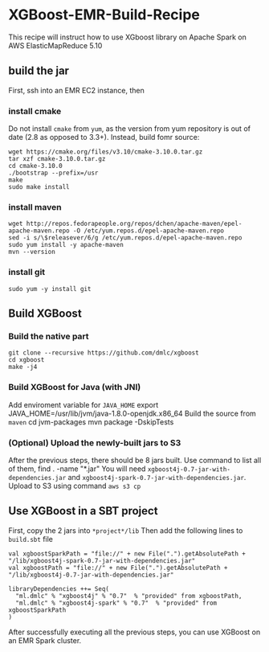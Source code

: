 # XGBoost-EMR-Build-Recipe

This recipe will instruct how to use XGboost library on Apache Spark on AWS ElasticMapReduce 5.10

## build the jar
First, ssh into an EMR EC2 instance, then


### install cmake
Do not install `cmake` from `yum`, as the version from yum repository is out of date (2.8 as opposed to 3.3+). Instead, build fomr source:

	wget https://cmake.org/files/v3.10/cmake-3.10.0.tar.gz
	tar xzf cmake-3.10.0.tar.gz
	cd cmake-3.10.0
	./bootstrap --prefix=/usr
	make
	sudo make install
### install maven
	wget http://repos.fedorapeople.org/repos/dchen/apache-maven/epel-apache-maven.repo -O /etc/yum.repos.d/epel-apache-maven.repo
	sed -i s/\$releasever/6/g /etc/yum.repos.d/epel-apache-maven.repo
	sudo yum install -y apache-maven
	mvn --version

### install git
	sudo yum -y install git

## Build XGBoost 
### Build the native part
	git clone --recursive https://github.com/dmlc/xgboost
	cd xgboost
	make -j4
	
### Build XGBoost for Java (with JNI)
Add enviroment variable for `JAVA_HOME`
	export JAVA_HOME=/usr/lib/jvm/java-1.8.0-openjdk.x86_64
Build the source from `maven`
	cd jvm-packages
	mvn package -DskipTests

### (Optional) Upload the newly-built jars to S3
After the previous steps, there should be 8 jars built. Use command to list all of them, 
    find . -name "\*.jar"
You will need `xgboost4j-0.7-jar-with-dependencies.jar` and `xgboost4j-spark-0.7-jar-with-dependencies.jar`.
Upload to S3 using command `aws s3 cp`

## Use XGBoost in a SBT project
First, copy the 2 jars into `*project*/lib`
Then add the following lines to `build.sbt` file

	val xgboostSparkPath = "file://" + new File(".").getAbsolutePath + "/lib/xgboost4j-spark-0.7-jar-with-dependencies.jar"
	val xgboostPath = "file://" + new File(".").getAbsolutePath + "/lib/xgboost4j-0.7-jar-with-dependencies.jar"
	
	libraryDependencies ++= Seq(
	  "ml.dmlc" % "xgboost4j" % "0.7"  % "provided" from xgboostPath,
  	  "ml.dmlc" % "xgboost4j-spark" % "0.7"  % "provided" from xgboostSparkPath
	)

After successfully executing all the previous steps, you can use XGBoost on an EMR Spark cluster.



